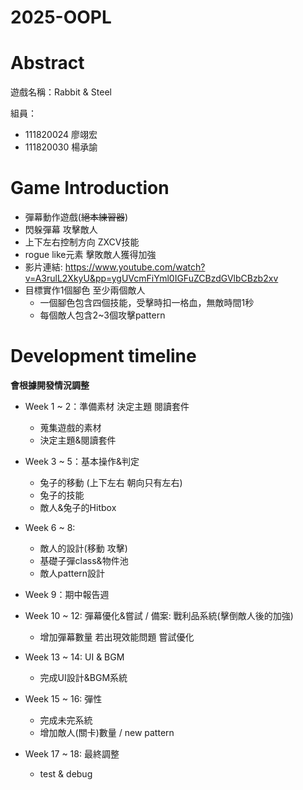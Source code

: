 # 2025-OOPL

# Abstract

遊戲名稱：Rabbit & Steel

組員：

- 111820024 廖翊宏
- 111820030 楊承諭

# Game Introduction

- 彈幕動作遊戲(~~絕本練習器~~)
- 閃躲彈幕 攻擊敵人
- 上下左右控制方向 ZXCV技能
- rogue like元素 擊敗敵人獲得加強
- 影片連結: https://www.youtube.com/watch?v=A3rulL2XkyU&pp=ygUVcmFiYml0IGFuZCBzdGVlbCBzb2xv
- 目標實作1個腳色 至少兩個敵人
    - 一個腳色包含四個技能，受擊時扣一格血，無敵時間1秒
    - 每個敵人包含2~3個攻擊pattern

# Development timeline
__會根據開發情況調整__
- Week 1 ~ 2：準備素材 決定主題 閱讀套件
    - 蒐集遊戲的素材
    - 決定主題&閱讀套件

- Week 3 ~ 5：基本操作&判定
    - 兔子的移動 (上下左右 朝向只有左右)
    - 兔子的技能
    - 敵人&兔子的Hitbox

- Week 6 ~ 8:
    - 敵人的設計(移動 攻擊)
    - 基礎子彈class&物件池
    - 敵人pattern設計

- Week 9：期中報告週

- Week 10 ~ 12: 彈幕優化&嘗試 / 備案: 戰利品系統(擊倒敵人後的加強)
    - 增加彈幕數量 若出現效能問題 嘗試優化

- Week 13 ~ 14: UI & BGM
    - 完成UI設計&BGM系統

- Week 15 ~ 16: 彈性
    - 完成未完系統
    - 增加敵人(關卡)數量 / new pattern

- Week 17 ~ 18: 最終調整
    - test & debug
